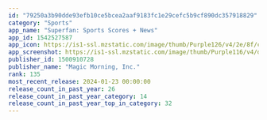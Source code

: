 ```yaml
---
id: "79250a3b90dde93efb10ce5bcea2aaf9183fc1e29cefc5b9cf890dc357918829"
category: "Sports"
app_name: "Superfan: Sports Scores + News"
app_id: 1542527587
app_icon: https://is1-ssl.mzstatic.com/image/thumb/Purple126/v4/2e/8f/c8/2e8fc84c-7eee-4988-c76d-3d3c5420ee93/AppIcon-0-1x_U007emarketing-0-7-0-sRGB-85-220-0.png/1024x1024bb.png
app_screenshot: https://is1-ssl.mzstatic.com/image/thumb/Purple116/v4/d6/97/d5/d697d500-46e1-351b-b2f6-ce7db6123405/a7748ee3-d4a2-4865-a7b8-ae0514cbf18a_mini-app-screen-1.png/1242x2208bb.png
publisher_id: 1500910728
publisher_name: "Magic Morning, Inc."
rank: 135
most_recent_release: 2024-01-23 00:00:00
release_count_in_past_year: 26
release_count_in_past_year_category: 14
release_count_in_past_year_top_in_category: 32
---
```

